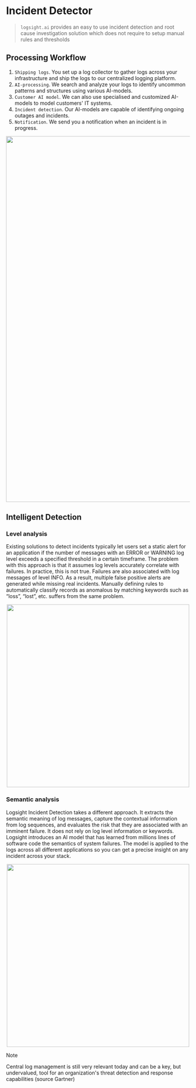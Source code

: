 # Incident Detector

> `logsight.ai` provides an easy to use incident detection and root cause investigation solution which does not require to setup manual rules and thresholds 


## Processing Workflow

1. `Shipping logs`. You set up a log collector to gather logs across your infrastructure and ship the logs to our centralized logging platform.
2. `AI-processing`. We search and analyze your logs to identify uncommon patterns and structures using various AI-models. 
3. `Customer AI model`. We can also use specialised and customized AI-models to model customers' IT systems. 
4. `Incident detection`. Our AI-models are capable of identifying ongoing outages and incidents.
5. `Notification`. We send you a notification when an incident is in progress.

<div align=center>
<img width="1000" src="/detect_incidents/how_it_works.png"/>
</div>


## Intelligent Detection

### Level analysis

Existing solutions to detect incidents typically let users set a static alert for an application if the number of messages with an ERROR or WARNING log level exceeds a specified threshold in a certain timeframe.
The problem with this approach is that it assumes log levels accurately correlate with failures.
In practice, this is not true. Failures are also associated with log messages of level INFO. As a result, multiple false positive alerts are generated while missing real incidents.
Manually defining rules to automatically classify records as anomalous by matching keywords such as “loss”, “lost”, etc. suffers from the same problem. 

<div align=center>
<img width="500" src="/detect_incidents/log_level_analysis.png"/>
</div>

### Semantic analysis

Logsight Incident Detection takes a different approach. It extracts the semantic meaning of log messages, capture the contextual information from log sequences, and evaluates the risk that they are associated with an imminent failure. It does not rely on log level information or keywords. Logsight introduces an AI model that has learned from millions lines of software code the semantics of system failures. The model is applied to the logs across all different applications so you can get a precise insight on any incident across your stack.

<div align=center>
<img width="500" src="/detect_incidents/cognitive_analysis.png"/>
</div>


> [!NOTE]
> Central log management is still very relevant today and can be a key, but undervalued, tool for an organization's threat detection and response capabilities
> (source Gartner)